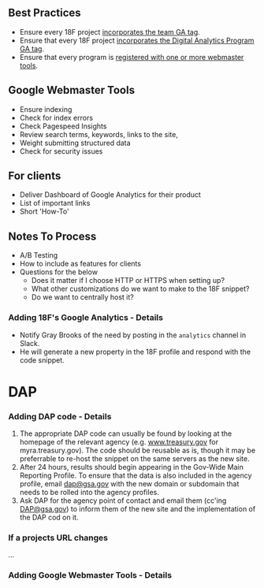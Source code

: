 


## Best Practices 
* Ensure every 18F project [incorporates the team GA tag](https://github.com/18F/analytics/blob/master/procedures.md#adding-18fs-google-analytics---details).
* Ensure that every 18F project [incorporates the Digital Analytics Program GA tag](https://github.com/18F/analytics/blob/master/procedures.md#adding-dap-code---details).  
* Ensure that every program is [registered with one or more webmaster tools](https://github.com/18F/analytics/blob/master/procedures.md#adding-google-webmaster-tools---details).  


## Google Webmaster Tools 
* Ensure indexing 
* Check for index errors 
* Check Pagespeed Insights 
* Review search terms, keywords, links to the site, 
* Weight submitting structured data 
* Check for security issues


## For clients
* Deliver Dashboard of Google Analytics for their product 
* List of important links 
* Short 'How-To'  


## Notes To Process
* A/B Testing 
* How to include as features for clients
* Questions for the below
  * Does it matter if I choose HTTP or HTTPS when setting up? 
  * What other customizations do we want to make to the 18F snippet?  
  * Do we want to centrally host it?  

### Adding 18F's Google Analytics - Details
* Notify Gray Brooks of the need by posting in the `analytics` channel in Slack.  
* He will generate a new property in the 18F profile and respond with the code snippet.  

# DAP

### Adding DAP code - Details  

1. The appropriate DAP code can usually be found by looking at the homepage of the relevant agency (e.g. www.treasury.gov for myra.treasury.gov).  The code should be reusable as is, though it may be preferrable to re-host the snippet on the same servers as the new site.  
2. After 24 hours, results should begin appearing in the Gov-Wide Main Reporting Profile.  To ensure that the data is also included in the agency profile, email dap@gsa.gov with the new domain or subdomain that needs to be rolled into the agency profiles.  
3. Ask DAP for the agency point of contact and email them (cc'ing DAP@gsa.gov) to inform them of the new site and the implementation of the DAP cod on it.  

### If a projects URL changes

...







### Adding Google Webmaster Tools - Details   






